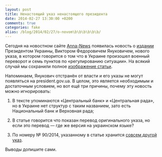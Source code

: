```yaml
---
layout: post
title: Ненастоящий указ ненастоящего президента
date: 2014-02-27 13:30:00 +0200
comments: true
categories: fake
alias: /blog/2014/02/27/o-novom\b\b\b\b\b\b/
---
```

Сегодня на новостном сайте [Anna-News](http://anna-news.info/) появилась новость о [издании](http://anna-news.info/node/13745) Президентом Украины, Виктором Федоровичем Януковичем, нового указа, в котором говорится о том что в Украине произошел военный переворот и семь пунктов по «регулированию ситуации». На всякий случай мы сохранили полное [изображение статьи](http://i.imgur.com/uV7egFF.jpg).  

Напоминаем, Янукович отстранён от власти и его указы не могут появляться на president.gov.ua. В целом, это является необходимым и достаточным условием, но вот ещё три причины, почему эту новость можно игнорировать:

1. В тексте упоминаются «Центральный банк» и «Центральная рада», но в Украине нет структур с таким названием, зато есть Национальный банк и Верховная рада;

2. В статье говорится что показан перевод оригинального указа, но если это перевод — где же версия на украинском языке?

3. По номеру № 90/2014, указанному в статье хранится [совсем другой указ](http://www.president.gov.ua/documents/16475.html).

Выводы допишите сами.
